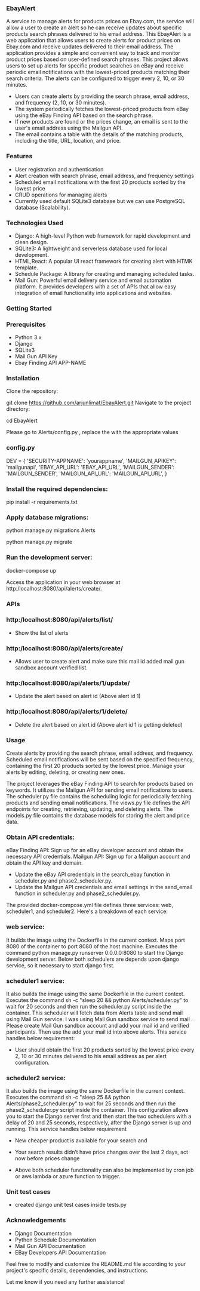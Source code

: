 ### EbayAlert
A service to manage alerts for products prices on Ebay.com, the service will allow a user to create an alert so he can receive updates about specific products search phrases delivered to his email address.
This EbayAlert is a web application that allows users to create alerts for product prices on Ebay.com and receive updates delivered to their email address. The application provides a simple and convenient way to track and monitor product prices based on user-defined search phrases.
This project allows users to set up alerts for specific product searches on eBay and receive periodic email notifications with the lowest-priced products matching their search criteria. The alerts can be configured to trigger every 2, 10, or 30 minutes.

- Users can create alerts by providing the search phrase, email address, and frequency (2, 10, or 30 minutes).
- The system periodically fetches the lowest-priced products from eBay using the eBay Finding API based on the search phrase.
- If new products are found or the prices change, an email is sent to the user's email address using the Mailgun API.
- The email contains a table with the details of the matching products, including the title, URL, location, and price.

### Features

- User registration and authentication
- Alert creation with search phrase, email address, and frequency settings
- Scheduled email notifications with the first 20 products sorted by the lowest price
- CRUD operations for managing alerts
- Currently used default SQLite3 database but we can use PostgreSQL database (Scalability).

### Technologies Used

- Django: A high-level Python web framework for rapid development and clean design.
- SQLite3: A lightweight and serverless database used for local development.
- HTML,React: A popular UI react framework for creating alert with HTMK template.
- Schedule Package: A library for creating and managing scheduled tasks.
- Mail Gun:  Powerful email delivery service and email automation platform. 
It provides developers with a set of APIs that allow easy integration of email functionality into applications and websites.

### Getting Started

### Prerequisites

- Python 3.x
- Django
- SQLite3
- Mail Gun API Key
- Ebay Finding API APP-NAME

### Installation

Clone the repository:

git clone https://github.com/arjunlimat/EbayAlert.git
Navigate to the project directory:

cd EbayAlert

Please go to Alerts/config.py , replace the with the appropriate values
### config.py
DEV = {
    'SECURITY-APPNAME': 'yourappname',
    'MAILGUN_APIKEY': 'mailgunapi',
    'EBAY_API_URL': 'EBAY_API_URL', 
    'MAILGUN_SENDER': 'MAILGUN_SENDER',
    'MAILGUN_API_URL': 'MAILGUN_API_URL',
}

### Install the required dependencies:

pip install -r requirements.txt

### Apply database migrations:

python manage.py migrations Alerts

python manage.py migrate

### Run the development server:

docker-compose up

Access the application in your web browser at http:/localhost:8080/api/alerts/create/.

### APIs

### http:/localhost:8080/api/alerts/list/ 

- Show the list of alerts

### http:/localhost:8080/api/alerts/create/ 

- Allows user to create alert and make sure this mail id added mail gun sandbox account verified list.

### http:/localhost:8080/api/alerts/1/update/ 

- Update the alert based on alert id (Above alert id 1)

### http:/localhost:8080/api/alerts/1/delete/  

- Delete the alert based on alert id (Above alert id 1 is getting deleted)

### Usage
Create alerts by providing the search phrase, email address, and frequency.
Scheduled email notifications will be sent based on the specified frequency, containing the first 20 products sorted by the lowest price.
Manage your alerts by editing, deleting, or creating new ones.

The project leverages the eBay Finding API to search for products based on keywords.
It utilizes the Mailgun API for sending email notifications to users. 
The scheduler.py file contains the scheduling logic for periodically fetching products and sending email notifications. 
The views.py file defines the API endpoints for creating, retrieving, updating, and deleting alerts. 
The models.py file contains the database models for storing the alert and price data.

### Obtain API credentials:
eBay Finding API: Sign up for an eBay developer account and obtain the necessary API credentials.
Mailgun API: Sign up for a Mailgun account and obtain the API key and domain.

- Update the eBay API credentials in the search_ebay function in scheduler.py and phase2_scheduler.py.
- Update the Mailgun API credentials and email settings in the send_email function in scheduler.py and phase2_scheduler.py.

The provided docker-compose.yml file defines three services: web, scheduler1, and scheduler2. Here's a breakdown of each service:

### web service:

It builds the image using the Dockerfile in the current context.
Maps port 8080 of the container to port 8080 of the host machine.
Executes the command python manage.py runserver 0.0.0.0:8080 to start the Django development server.
Below both schedulers are depends upon django service, so it necessary to start django first.

### scheduler1 service:
It also builds the image using the same Dockerfile in the current context.
Executes the command sh -c "sleep 20 && python Alerts/scheduler.py" to wait for 20 seconds and then run the scheduler.py script inside the container.
This scheduler will fetch data from Alerts table and send mail using Mail Gun service.
I was using Mail Gun sandbox service to send mail . Please create Mail Gun sandbox account and add your mail id and verified participants.
Then use the add your mail id into above alerts. 
This service handles below requirement:
- User should obtain the first 20 products sorted by the lowest price every 2, 10 or 30 minutes
delivered to his email address as per alert configuration.

### scheduler2 service:
It also builds the image using the same Dockerfile in the current context.
Executes the command sh -c "sleep 25 && python Alerts/phase2_scheduler.py" to wait for 25 seconds and then run the phase2_scheduler.py script inside the container.
This configuration allows you to start the Django server first and then start the two schedulers with a delay of 20 and 25 seconds, respectively, after the Django server is up and running.
This service handles below requirement
- New cheaper product is available for your search and
- Your search results didn’t have price changes over the last 2 days, act now before prices
change

- Above both scheduler functionality can also be implemented by cron job or aws lambda or azure function to trigger.
### Unit test cases
- created django unit test cases inside tests.py

### Acknowledgements
- Django Documentation
- Python Schedule Documentation
- Mail Gun API Documentation
- EBay Developers API Documentation

Feel free to modify and customize the README.md file according to your project's specific details, dependencies, and instructions.

Let me know if you need any further assistance!